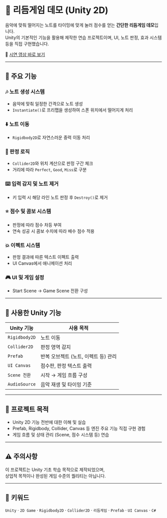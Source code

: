# 🎵 리듬게임 데모 (Unity 2D)

음악에 맞춰 떨어지는 노트를 타이밍에 맞게 눌러 점수를 얻는 **간단한 리듬게임 데모**입니다.  
Unity의 기본적인 기능을 활용해 제작한 연습 프로젝트이며, UI, 노트 판정, 효과 시스템 등을 직접 구현했습니다.

🎥 [시연 영상 바로 보기]()

---

## 📌 주요 기능

### 🎶 노트 생성 시스템
- 음악에 맞춰 일정한 간격으로 노트 생성
- `Instantiate()`로 프리팹을 생성하여 스폰 위치에서 떨어지게 처리

### ⬇️ 노트 이동
- `Rigidbody2D`로 자연스러운 중력 이동 처리

### 🎯 판정 로직
- `Collider2D`와 위치 계산으로 판정 구간 체크
- 거리에 따라 `Perfect`, `Good`, `Miss`로 구분

### ⌨️ 입력 감지 및 노트 제거
- 키 입력 시 해당 라인 노트 판정 후 `Destroy()`로 제거

### ⭐ 점수 및 콤보 시스템
- 판정에 따라 점수 차등 부여
- 연속 성공 시 콤보 수치에 따라 배수 점수 적용

### 💥 이펙트 시스템
- 판정 결과에 따른 텍스트 이펙트 출력
- UI Canvas에서 애니메이션 처리

### 🎮 UI 및 게임 설정
- Start Scene → Game Scene 전환 구성

---

## 🧩 사용한 Unity 기능

| Unity 기능       | 사용 목적                            |
|------------------|---------------------------------------|
| `Rigidbody2D`     | 노트 이동                             |
| `Collider2D`      | 판정 영역 감지                         |
| `Prefab`         | 반복 오브젝트 (노트, 이펙트 등) 관리    |
| `UI Canvas`      | 점수판, 판정 텍스트 출력               |
| `Scene 전환`      | 시작 → 게임 흐름 구성                  |
| `AudioSource`    | 음악 재생 및 타이밍 기준               |

---

## 📁 프로젝트 목적

- Unity 2D 기능 전반에 대한 이해 및 실습
- Prefab, Rigidbody, Collider, Canvas 등 엔진 주요 기능 직접 구현 경험
- 게임 흐름 및 상태 관리 (Scene, 점수 시스템 등) 연습

---

## ⚠️ 주의사항
이 프로젝트는 Unity 기초 학습 목적으로 제작되었으며,  
상업적 목적이나 완성된 게임 수준의 퀄리티는 아닙니다.

---

## 🧠 키워드
`Unity` · `2D Game` · `Rigidbody2D` · `Collider2D` · `리듬게임` · `Prefab` · `UI Canvas` · `C#`
